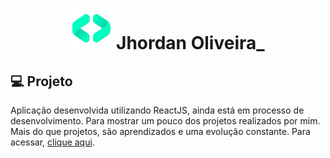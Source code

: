 <h1 align="center">
  <img alt="Jhordan Oliveira" src="/src/assets/logo.png" width="65px" /> Jhordan Oliveira_
</h1>

## 💻 Projeto
Aplicação desenvolvida utilizando ReactJS, ainda está em processo de desenvolvimento. Para mostrar um pouco dos projetos realizados por mim. Mais do que projetos, são aprendizados e uma evolução constante. Para acessar, <a href="https://www.jhordanjesse.com/">clique aqui</a>.